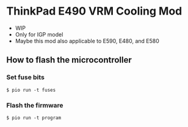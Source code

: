 # ThinkPad E490 VRM Cooling Mod

- WIP
- Only for IGP model
- Maybe this mod also applicable to E590, E480, and E580

## How to flash the microcontroller
### Set fuse bits

```
$ pio run -t fuses
```

### Flash the firmware
```
$ pio run -t program
```
